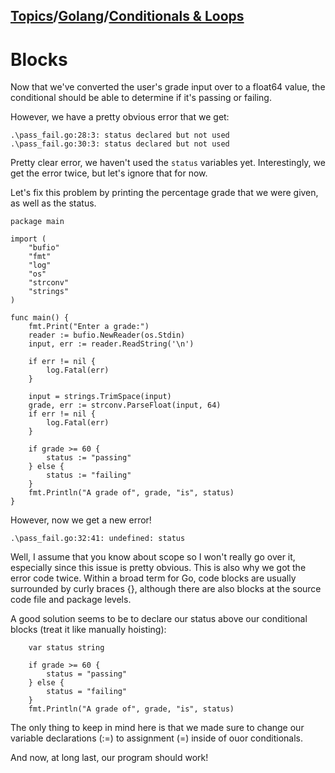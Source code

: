## [Topics](../../../topics.md)/[Golang](../index.md)/[Conditionals & Loops](./index.md)

# Blocks

Now that we've converted the user's grade input over to a float64 value, the conditional should be able to determine if it's passing or failing.

However, we have a pretty obvious error that we get:

```
.\pass_fail.go:28:3: status declared but not used
.\pass_fail.go:30:3: status declared but not used
```

Pretty clear error, we haven't used the `status` variables yet. Interestingly, we get the error twice, but let's ignore that for now.

Let's fix this problem by printing the percentage grade that we were given, as well as the status.

```
package main

import (
	"bufio"
	"fmt"
	"log"
	"os"
	"strconv"
	"strings"
)

func main() {
	fmt.Print("Enter a grade:")
	reader := bufio.NewReader(os.Stdin)
	input, err := reader.ReadString('\n')

	if err != nil {
		log.Fatal(err)
	}

	input = strings.TrimSpace(input)
	grade, err := strconv.ParseFloat(input, 64)
	if err != nil {
		log.Fatal(err)
	}

	if grade >= 60 {
		status := "passing"
	} else {
		status := "failing"
	}
    fmt.Println("A grade of", grade, "is", status)
}

```

However, now we get a new error!

```
.\pass_fail.go:32:41: undefined: status
```

Well, I assume that you know about scope so I won't really go over it, especially since this issue is pretty obvious. This is also why we got the error code twice. Within a broad term for Go, code blocks are usually surrounded by curly braces {}, although there are also blocks at the source code file and package levels.

A good solution seems to be to declare our status above our conditional blocks (treat it like manually hoisting):

```
    var status string

	if grade >= 60 {
		status = "passing"
	} else {
		status = "failing"
	}
    fmt.Println("A grade of", grade, "is", status)
```

The only thing to keep in mind here is that we made sure to change our variable declarations (:=) to assignment (=) inside of ouor conditionals.

And now, at long last, our program should work!

